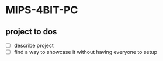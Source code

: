 # MIPS-4BIT-PC

## project to dos

- [ ] describe project
- [ ] find a way to showcase it without having everyone to setup
